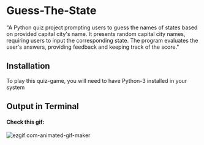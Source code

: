 # Guess-The-State
"A Python quiz project prompting users to guess the names of states based on provided capital city's name. It presents random capital city names, requiring users to input the corresponding state. The program evaluates the user's answers, providing feedback and keeping track of the score."
## Installation
To play this quiz-game, you will need to have Python-3 installed in your system
## Output in Terminal
#### Check this gif:
![ezgif com-animated-gif-maker](https://github.com/a-bit-git/Guess-The-State/assets/138126472/5ecbbf77-a1b9-4bbf-8c6b-71aaae8a794c)
